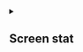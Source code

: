 <details>
  <summary><h2>Screen stat</h2></summary>

Started @ YYYY-MM-DD <a href="https://github.com/yuan-miranda/screen-stat/tree/main/logs">view all<a>
```
Hello, World!
```
</details>